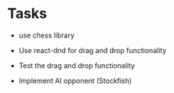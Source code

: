 
# Tasks

- use chess library

- Use react-dnd for drag and drop functionality

- Test the drag and drop functionality

- Implement AI opponent (Stockfish)